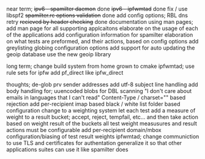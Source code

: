 near term;
	~~ipv6 - spamilter daemon~~ done
	~~ipv6 - ipfwmtad~~ done
	fix / use libspf2
	~~spamilter.rc options validation~~ done
	add config options;
		RBL dns retry
		~~recieved by header checking~~ done
	documentation using man pages;
		add man page for all supporting applcaitons
		elaborate on the usage of each of the applications
		add configuration information for spamilter
		elaboration on what tests are preformed, and their actions, based on config options
	add greylisting globing configuration options
	add support for auto updating the geoip database
	use the new geoip library

long term;
	change build system from home grown to cmake
	ipfwmtad;
		use rule sets for ipfw
		add pf_direct like ipfw_direct

thoughts;
	de-glob prv sender addresses
	add utf-8 subject line handling
	add body handling for;
		uuencoded blobs for DBL scanning
		"I don't care about emails in languages that I can't read"
			Content-Type / charset="" based rejection
	add per-recipient imap based black / white list folder based configuration
	change to a weighting system
		let each test add a measure of weight to a result bucket;
			accept, reject, tempfail, etc...
		and then take action based on weight result of the buckets
		all test weight measusures and result actions must be configurable
	add per-recipient domain/mbox configuration/biasing of test result weights
	ipfwmtad;
		change communiction to use TLS and certificates for authentation
		generalize it so that other applications suites can use it like spamilter does
